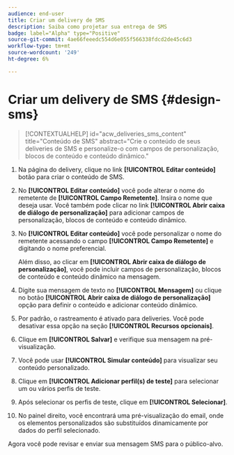 ```yaml
---
audience: end-user
title: Criar um delivery de SMS
description: Saiba como projetar sua entrega de SMS
badge: label="Alpha" type="Positive"
source-git-commit: 4ae66feeedc554d6e055f566338fdcd2de45c6d3
workflow-type: tm+mt
source-wordcount: '249'
ht-degree: 6%

---
```


# Criar um delivery de SMS {#design-sms}

>[!CONTEXTUALHELP]
>id="acw_deliveries_sms_content"
>title="Conteúdo de SMS"
>abstract="Crie o conteúdo de seus deliveries de SMS e personalize-o com campos de personalização, blocos de conteúdo e conteúdo dinâmico."

1. Na página do delivery, clique no link **[!UICONTROL Editar conteúdo]** botão para criar o conteúdo de SMS.

1. No **[!UICONTROL Editar conteúdo]** você pode alterar o nome do remetente de **[!UICONTROL Campo Remetente]**. Insira o nome que deseja usar. Você também pode clicar no link **[!UICONTROL Abrir caixa de diálogo de personalização]** para adicionar campos de personalização, blocos de conteúdo e conteúdo dinâmico.

1. No **[!UICONTROL Editar conteúdo]** você pode personalizar o nome do remetente acessando o campo **[!UICONTROL Campo Remetente]** e digitando o nome preferencial.

   Além disso, ao clicar em **[!UICONTROL Abrir caixa de diálogo de personalização]**, você pode incluir campos de personalização, blocos de conteúdo e conteúdo dinâmico na mensagem.

1. Digite sua mensagem de texto no **[!UICONTROL Mensagem]** ou clique no botão **[!UICONTROL Abrir caixa de diálogo de personalização]** opção para definir o conteúdo e adicionar conteúdo dinâmico.

1. Por padrão, o rastreamento é ativado para deliveries. Você pode desativar essa opção na seção **[!UICONTROL Recursos opcionais]**.

1. Clique em **[!UICONTROL Salvar]** e verifique sua mensagem na pré-visualização.

1. Você pode usar **[!UICONTROL Simular conteúdo]** para visualizar seu conteúdo personalizado.

1. Clique em **[!UICONTROL Adicionar perfil(s) de teste]** para selecionar um ou vários perfis de teste.

1. Após selecionar os perfis de teste, clique em **[!UICONTROL Selecionar]**.

1. No painel direito, você encontrará uma pré-visualização do email, onde os elementos personalizados são substituídos dinamicamente por dados do perfil selecionado.

Agora você pode revisar e enviar sua mensagem SMS para o público-alvo.
